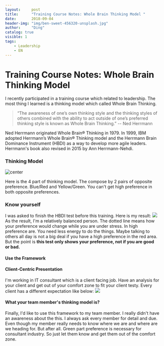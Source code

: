 ```yaml
---
layout:     post
title:      "Training Course Notes: Whole Brain Thinking Model "
date:       2018-09-04
header-img: "img/ben-sweet-456320-unsplash.jpg"
author:     "Ding"
catalog: true
visible: 1
tags:
    - Leadership
    - EN
---
```



# Training Course Notes: Whole Brain Thinking Model 

I recently participated in a training course which related to leadership. The most thing I learned is a thinking model which called Whole Brain Thinking.

> “The awareness of one’s own thinking style and the thinking styles of others combined with the ability to act outside of one’s preferred thinking style is known as Whole Brain Thinking.”  -- Ned Herrmann

Ned Herrmann originated Whole Brain® Thinking in 1979. In 1999, IBM adopted Herrmann’s Whole Brain® Thinking model and the Herrmann Brain Dominance Instrument (HBDI) as a way to develop more agile leaders.  Herrmann's book also revised in 2015 by Ann Herrmann-Nehdi.

### Thinking Model
![center](https://s3.amazonaws.com/ding-blog/blog/2018-09-04-071122.jpg)

Here is the 4 part of thinking model. The compose by 2 pairs of opposite preference. Blue/Red and Yellow/Green. You can't get high preference in both opposite preferences.

### Know yourself
I was asked to finish the HBDI test before this training. Here is my result:
![](https://s3.amazonaws.com/ding-blog/blog/2018-09-04-072208.jpg)
As the result, I'm a relatively balanced person. The dotted line means how your preference would change while you are under stress.
In high preference are. You need less energy to do the things. Maybe talking to others all day is not a big deal if you have a high preference in the red area.
But the point is **this test only shows your preference, not if you are good or bad.**

#### Use the Framework
#### Client-Centric Presentation 
I'm working in IT consultant which is a client facing job. Have an analysis for your client and get out of your comfort zone to fit your client testy. Every client has a different expectation like below:
![](https://s3.amazonaws.com/ding-blog/blog/2018-09-04-074257.jpg)

#### What your team member's thinking model is?
Finally, I'd like to use this framework to my team member. I really didn't have an awareness about the this. I always ask every member for detail and due. Even though my member really needs to know where we are and where are we heading for. But after all. Green part preference is necessary for consultant industry. So just let them know and get them out of the comfort zone.




























































































































































































































































































































































































































































































































































































































































































































































































































































































































































































